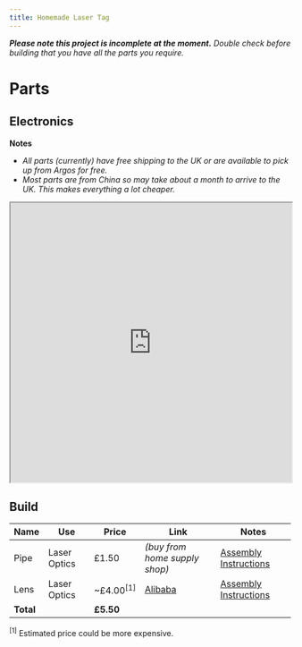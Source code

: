 ```yaml
---
title: Homemade Laser Tag
---
```


***Please note this project is incomplete at the moment.*** *Double check before building that you have all the parts you require.*

# Parts

## Electronics

**Notes**
* *All parts (currently) have free shipping to the UK or are available to pick up from Argos for free.*
* *Most parts are from China so may take about a month to arrive to the UK. This makes everything a lot cheaper.*

<iframe src="https://docs.google.com/spreadsheets/d/10sGLMlorx0YPMuvcdUpBfA7B0fZ4rBAWfWaThR9MVnE/pubhtml?gid=0&amp;single=true&amp;widget=true&amp;headers=false" style="width: 100%; height: 500px;"></iframe>

## Build

| Name | Use | Price | Link | Notes |
| ---- | --- | ----- | ---- | ----- |
| Pipe | Laser Optics | £1.50 | *(buy from home supply shop)* | [Assembly Instructions](http://www.lasertagparts.com/mtoptics.htm) |
| Lens | Laser Optics | ~£4.00<sup>[1]</sup> | [Alibaba](https://www.alibaba.com/product-detail/Optical-double-convex-glass-lens_1175507324.html?s=p) | [Assembly Instructions](http://www.lasertagparts.com/mtoptics.htm) |
| **Total** |  | **£5.50** |  |  |

<sup>[1]</sup> Estimated price could be more expensive.
